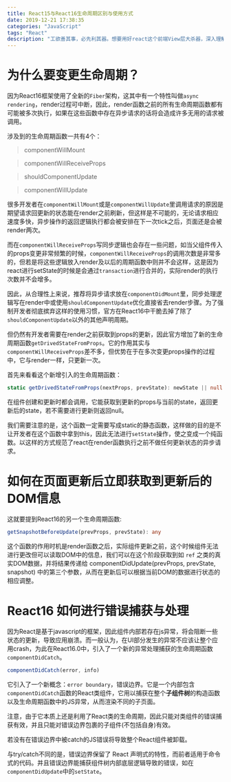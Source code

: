 ```yaml
---
title: React15与React16生命周期区别与使用方式
date: 2019-12-21 17:38:35
categories: "JavaScript"
tags: "React"
description: "工欲善其事，必先利其器。想要用好react这个前端View层大杀器，深入理解其工作原理必不可少。理解一个框架是如何让某种操作得到优化的至关重要，知其然也要知其所以然，它有助于我们对这个框架的正确高效的使用，这是一个前端工程师成长的必经路程。"
---
```


# 为什么要变更生命周期？

因为React16框架使用了全新的`Fiber`架构，这其中有一个特性叫做`async rendering`，render过程可中断，因此，render函数之前的所有生命周期函数都有可能被多次执行，如果在这些函数中存在异步请求的话将会造成许多无用的请求被调用。

涉及到的生命周期函数一共有4个：

> componentWillMount

> componentWillReceiveProps

> shouldComponentUpdate

> componentWillUpdate

很多开发者在`componentWillMount`或是`componentWillUpdate`里调用请求的原因是期望请求回更新的状态能在render之前刷新，但这样是不可能的，无论请求相应速度多快，异步操作的返回逻辑执行都会被安排在下一次tick之后，页面还是会被render两次。

而在`componentWillReceiveProps`写同步逻辑也会存在一些问题，如当父组件传入的props变更非常频繁的时候，`componentWillReceiveProps`的调用次数是非常多的，但若是将这些逻辑放入render及以后的周期函数中则并不会这样，这是因为react进行setState的时候是会通过`transaction`进行合并的，实际render的执行次数并不会增多。 

因此，从合理性上来说，推荐将异步请求放在`componentDidMount`里，同步处理逻辑写在render中或使用`shouldComponentUpdate`优化直接省去render步骤。为了强制开发者彻底摈弃这样的使用习惯，官方在React16中干脆去掉了除了`shouldComponentUpdate`以外的其他声明周期。

但仍然有开发者需要在render之前获取到props的更新，因此官方增加了新的生命周期函数`getDrivedStateFromProps`。它的作用其实与`componentWillReceiveProps`差不多，但优势在于在多次变更props操作的过程中，它与render一样，只更新一次。

首先来看看这个新增引入的生命周期函数：

```typescript
static getDrivedStateFromProps(nextProps, prevState): newState || null
```

在组件创建和更新时都会调用，它能获取到更新的props与当前的state，返回更新后的state，若不需要进行更新则返回null。

我们需要注意的是，这个函数一定需要写成static的静态函数，这样做的目的是不让开发者在这个函数中拿到this，因此无法进行`setState`操作，使之变成一个纯函数。以这样的方式规范了react在render函数执行之前不做任何更新状态的异步请求。

# 如何在页面更新后立即获取到更新后的DOM信息

这就要提到React16的另一个生命周期函数:

```typescript
getSnapshotBeforeUpdate(prevProps, prevState): any
```

这个函数的作用时机是render函数之后，实际组件更新之前，这个时候组件无法进行更改但可以读取DOM中的信息，我们可以在这个阶段获取到如 `ref` 之类的真实DOM数据，并将结果传递给 componentDidUpdate(prevProps, prevState, snapshot) 中的第三个参数，从而在更新后可以根据当前DOM的数据进行状态的相应调整。

# React16 如何进行错误捕获与处理

因为React是基于javascript的框架，因此组件内部若存在js异常，将会阻断一些状态的更新，导致应用崩溃。而一般认为，在UI部分发生的异常不应该让整个应用crash，为此在React16.0中，引入了一个新的异常处理捕获的生命周期函数`componentDidCatch`。

```ts
componentDidCatch(error, info)
```

它引入了一个新概念：`error boundary`，错误边界。它是一个内部包含`componentDidCatch`函数的React类组件，它用以捕获在整个**子组件树**的构造函数以及生命周期函数中的JS异常，从而渲染不同的子页面。

注意，由于它本质上还是利用了React类的生命周期，因此只能对类组件的错误捕获有效，并且只能对错误边界包裹的子组件(不包括自身)有效。

若没有在错误边界中被catch的JS错误将导致整个React组件被卸载。

与try/catch不同的是，错误边界保留了 React 声明式的特性，而前者适用于命令式的代码。并且错误边界能捕获组件树内部底层逻辑导致的错误，如在`componentDidUpdate`中的`setState`。
